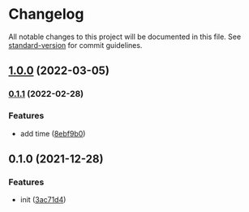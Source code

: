 # Changelog

All notable changes to this project will be documented in this file. See [standard-version](https://github.com/conventional-changelog/standard-version) for commit guidelines.

## [1.0.0](https://github.com/BlackGlory/log/compare/v0.1.1...v1.0.0) (2022-03-05)

### [0.1.1](https://github.com/BlackGlory/log/compare/v0.1.0...v0.1.1) (2022-02-28)


### Features

* add time ([8ebf9b0](https://github.com/BlackGlory/log/commit/8ebf9b0e103734c9c6124d1e638887fbf1dc1c7d))

## 0.1.0 (2021-12-28)


### Features

* init ([3ac71d4](https://github.com/BlackGlory/log/commit/3ac71d4ac5d3999414e785e318a26a851cb5cc3a))

